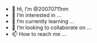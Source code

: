 - 👋 Hi, I’m @20070711nm
- 👀 I’m interested in ...
- 🌱 I’m currently learning ...
- 💞️ I’m looking to collaborate on ...
- 📫 How to reach me ...

<!---
20070711nm/20070711nm is a ✨ special ✨ repository because its `README.md` (this file) appears on your GitHub profile.
You can click the Preview link to take a look at your changes.
--->
